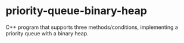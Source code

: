 # priority-queue-binary-heap
C++ program that supports three methods/conditions, implementing a priority queue with a binary heap.
